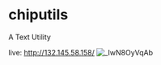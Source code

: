 # chiputils
 A Text Utility

 live: http://132.145.58.158/
![_IwN8OyVqAb](https://github.com/user-attachments/assets/a2f3e31a-8cfb-438b-a044-772c1520b595)

